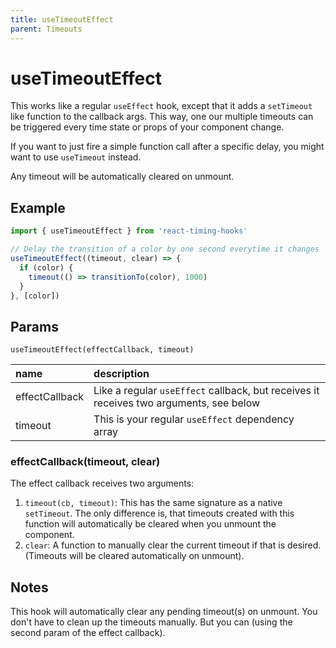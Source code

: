 ```yaml
---
title: useTimeoutEffect
parent: Timeouts
---
```


# useTimeoutEffect

This works like a regular `useEffect` hook, except that it adds a `setTimeout` like function
to the callback args. This way, one our multiple timeouts can be triggered every time state or props of your component change.

If you want to just fire a simple function call after a specific delay, you might want to use `useTimeout` instead.

Any timeout will be automatically cleared on unmount.

## Example

```javascript
import { useTimeoutEffect } from 'react-timing-hooks'

// Delay the transition of a color by one second everytime it changes
useTimeoutEffect((timeout, clear) => {
  if (color) {
    timeout(() => transitionTo(color), 1000)
  }
}, [color])
```

## Params

`useTimeoutEffect(effectCallback, timeout)`

| name           | description                                                          |
|:---------------|:---------------------------------------------------------------------|
| effectCallback | Like a regular `useEffect` callback, but receives it receives two arguments, see below |
| timeout        | This is your regular `useEffect` dependency array

### effectCallback(timeout, clear)

The effect callback receives two arguments: 

1. `timeout(cb, timeout)`: This has the same signature as a native `setTimeout`. The only difference is, that timeouts created with this function will automatically be cleared when you unmount the component.
2. `clear`: A function to manually clear the current timeout if that is desired. (Timeouts will be cleared automatically on unmount).


## Notes

This hook will automatically clear any pending timeout(s) on unmount. You don't have to clean up the timeouts manually. But you can (using the second param of the effect callback).
